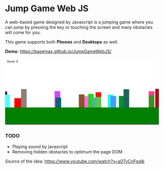 # Jump Game Web JS

A web-based game designed by Javascript is a jumping game where you can jump by pressing the key or touching the screen and many obstacles will come for you.

This game supports both **Phones** and **Desktops** as well.

**Demo:** https://basemax.github.io/JumpGameWebJS/

[![Jump Game Web JS](preview.jpg)](https://basemax.github.io/JumpGameWebJS/)

### TODO

- Playing sound by javascript
- Removing hidden obstacles to optimum the page DOM

Source of the idea: https://www.youtube.com/watch?v=a0TyCnFgqlk
